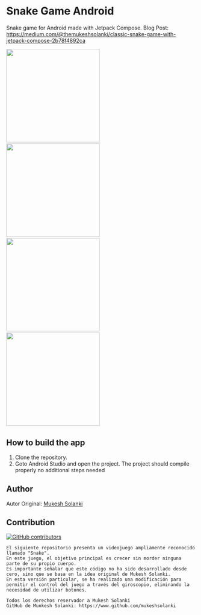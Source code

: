 # Snake Game Android
Snake game for Android made with Jetpack Compose. 
Blog Post: https://medium.com/@themukeshsolanki/classic-snake-game-with-jetpack-compose-2b78f4892ca

<img src="https://raw.githubusercontent.com/mukeshsolanki/snake-game-android/main/screenshots/menu.png" width="248px"/> &nbsp;&nbsp;
<img src="https://raw.githubusercontent.com/mukeshsolanki/snake-game-android/main/screenshots/ingame.png" width="248px"/> &nbsp;&nbsp;
<img src="https://raw.githubusercontent.com/mukeshsolanki/snake-game-android/main/screenshots/endgame.png" width="248px"/> &nbsp;&nbsp;
<img src="https://raw.githubusercontent.com/mukeshsolanki/snake-game-android/main/screenshots/highscore.png" width="248px"/> &nbsp;&nbsp;

## How to build the app
1. Clone the repository.
2. Goto Android Studio and open the project.
The project should compile properly no additional steps needed

## Author
Autor Original: [Mukesh Solanki](https://www.github.com/mukeshsolanki)

## Contribution
[![GitHub contributors](https://img.shields.io/github/contributors/mukeshsolanki/snake-game-android.svg)](https://github.com/mukeshsolanki/snake-game-android/graphs/contributors)


```
El siguiente repositorio presenta un videojuego ampliamente reconocido llamado "Snake".
En este juego, el objetivo principal es crecer sin morder ninguna parte de su propio cuerpo.
Es importante señalar que este código no ha sido desarrollado desde cero, sino que se basa en la idea original de Mukesh Solanki.
En esta versión particular, se ha realizado una modificación para permitir el control del juego a través del giroscopio, eliminando la necesidad de utilizar botones.

Todos los derechos reservador a Mukesh Solanki
GitHub de Munkesh Solanki: https://www.github.com/mukeshsolanki
```
